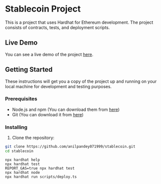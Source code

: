 # Stablecoin Project

This is a project that uses Hardhat for Ethereum development. The project consists of contracts, tests, and deployment scripts.

## Live Demo

You can see a live demo of the project [here](https://funny-fudge-90ee2b.netlify.app/).

## Getting Started

These instructions will get you a copy of the project up and running on your local machine for development and testing purposes.

### Prerequisites

- Node.js and npm (You can download them from [here](https://nodejs.org/en/download/))
- Git (You can download it from [here](https://git-scm.com/downloads))

### Installing

1. Clone the repository:
```bash
git clone https://github.com/anilpandey071999/stablecoin.git
cd stablecoin
```

```shell
npx hardhat help
npx hardhat test
REPORT_GAS=true npx hardhat test
npx hardhat node
npx hardhat run scripts/deploy.ts
```
